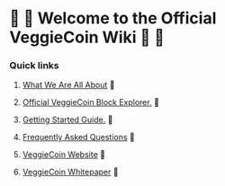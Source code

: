 # :tomato: :sweet_potato: Welcome to the Official VeggieCoin Wiki :corn: :eggplant:

### Quick links

1. [What We Are All About](/our-goal/Our-Goal.md) :apple:

2. [Official VeggieCoin Block Explorer.](http://explorer.veggiecoin.io/) :strawberry:

3. [Getting Started Guide.](/getting_started/Getting_Started.md) :peach: 

4. [Frequently Asked Questions](/faq/Frequently-Asked-Questions.md) :pear:

5. [VeggieCoin Website](https://www.veggiecoin.io/) :watermelon:

6. [VeggieCoin Whitepaper](https://www.veggiecoin.io/VeggieWhitepaper.pdf) :green_apple:
